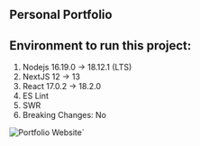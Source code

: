 ## Personal Portfolio

## Environment to run this project:
1. Nodejs 16.19.0 -> 18.12.1 (LTS)
2. NextJS 12 -> 13
3. React 17.0.2 -> 18.2.0
4. ES Lint
5. SWR
6. Breaking Changes: No

![Portfolio Website](https://i.ibb.co/WgPMpts/image.png)`
